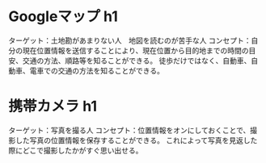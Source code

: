 # Googleマップ h1
ターゲット：土地勘があまりない人　地図を読むのが苦手な人
コンセプト：自分の現在位置情報を送信することにより、現在位置から目的地までの時間の目安、交通の方法、順路等を知ることができる。
徒歩だけではなく、自動車、自動車、電車での交通の方法を知ることができる。

# 携帯カメラ h1
ターゲット：写真を撮る人
コンセプト：位置情報をオンにしておくことで、撮影した写真の位置情報を保存することができる。
これによって写真を見返した際にどこで撮影したかがすぐ思い出せる。

